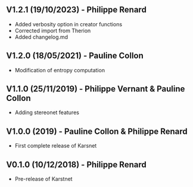## V1.2.1 (19/10/2023) - Philippe Renard

- Added verbosity option in creator functions
- Corrected import from Therion
- Added changelog.md

## V1.2.0 (18/05/2021) - Pauline Collon

- Modification of entropy computation

## V1.1.0 (25/11/2019) - Philippe Vernant & Pauline Collon

- Adding stereonet features

## V1.0.0 (2019) - Pauline Collon & Philippe Renard

- First complete release of Karsnet

## V0.1.0 (10/12/2018) - Philippe Renard

- Pre-release of Karstnet
